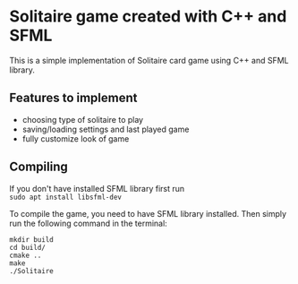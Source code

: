 # Solitaire game created with C++ and SFML

This is a simple implementation of Solitaire card game using C++ and SFML library.

## Features to implement
* choosing type of solitaire to play
* saving/loading settings and last played game
* fully customize look of game

## Compiling
If you don't have installed SFML library first run  
``` sudo apt install libsfml-dev ```  
  
  
To compile the game, you need to have SFML library installed. Then simply run the following command in the terminal:

```
mkdir build  
cd build/  
cmake ..  
make  
./Solitaire  
```
